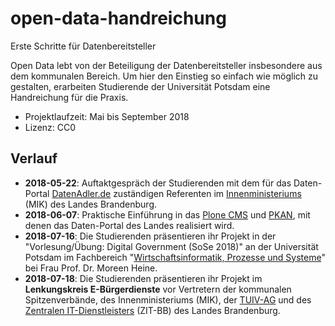 # open-data-handreichung
Erste Schritte für Datenbereitsteller

Open Data lebt von der Beteiligung der Datenbereitsteller insbesondere aus dem kommunalen Bereich. Um hier den Einstieg so einfach wie möglich zu gestalten, erarbeiten Studierende der Universität Potsdam eine Handreichung für die Praxis.

* Projektlaufzeit: Mai bis September 2018
* Lizenz: CC0

## Verlauf
* **2018-05-22**: Auftaktgespräch der Studierenden mit dem für das Daten-Portal [DatenAdler.de](https://datenadler.de/) zuständigen Referenten im [Innenministeriums](https://mik.brandenburg.de/) (MIK) des Landes Brandenburg.
* **2018-06-07**: Praktische Einführung in das [Plone CMS](https://plone.org/) und [PKAN](https://github.com/BB-Open/pkan.dcatapde), mit denen das Daten-Portal des Landes realisiert wird.
* **2018-07-16**: Die Studierenden präsentieren ihr Projekt in der "Vorlesung/Übung: Digital Government (SoSe 2018)" an der Universität Potsdam im Fachbereich "[Wirtschaftsinformatik, Prozesse und Systeme](https://wi.uni-potsdam.de/hp.nsf?Open&ID=0FBA059F8F9246E8C125710F00396945&Key=58VFPF&Sel=58VFPF&Lang=de)" bei Frau Prof. Dr. Moreen Heine.
* **2018-07-18**: Die Studierenden präsentieren ihr Projekt im **Lenkungskreis E-Bürgerdienste** vor Vertretern der kommunalen Spitzenverbände, des Innenministeriums (MIK), der [TUIV-AG](https://www.tuivnet.de/) und des [Zentralen IT-Dienstleisters](https://zit-bb.brandenburg.de/) (ZIT-BB) des Landes Brandenburg.

